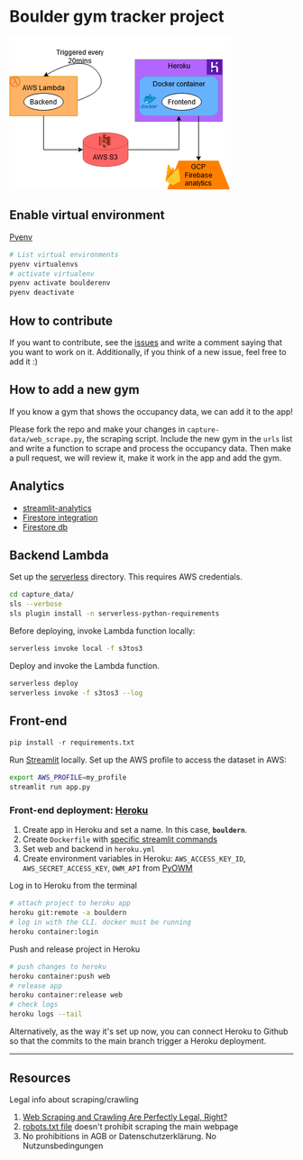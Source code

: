 # Boulder gym tracker project

![ ](boulder.png)

## Enable virtual environment

[Pyenv](https://github.com/pyenv/pyenv-virtualenv)

```bash
# List virtual environments
pyenv virtualenvs
# activate virtualenv
pyenv activate boulderenv
pyenv deactivate
```

## How to contribute

If you want to contribute, see the [issues](https://github.com/anebz/boulder/issues) and write a comment saying that you want to work on it. Additionally, if you think of a new issue, feel free to add it :)

## How to add a new gym

If you know a gym that shows the occupancy data, we can add it to the app!

Please fork the repo and make your changes in `capture-data/web_scrape.py`, the scraping script. Include the new gym in the `urls` list and write a function to scrape and process the occupancy data. Then make a pull request, we will review it, make it work in the app and add the gym.

## Analytics

* [streamlit-analytics](https://github.com/jrieke/streamlit-analytics)
* [Firestore integration](https://blog.streamlit.io/streamlit-firestore)
* [Firestore db](https://console.firebase.google.com/project/boulder-analytics/firestore/data)

## Backend Lambda

Set up the [serverless](https://www.serverless.com/framework/docs/getting-started/) directory. This requires AWS credentials.

```bash
cd capture_data/
sls --verbose
sls plugin install -n serverless-python-requirements
```

Before deploying, invoke Lambda function locally:

```bash
serverless invoke local -f s3tos3
```

Deploy and invoke the Lambda function.

```bash
serverless deploy
serverless invoke -f s3tos3 --log
```

## Front-end

```python
pip install -r requirements.txt
```

Run [Streamlit](https://streamlit.io/) locally. Set up the AWS profile to access the dataset in AWS:

```bash
export AWS_PROFILE=my_profile
streamlit run app.py
```

### Front-end deployment: [Heroku](https://devcenter.heroku.com/)

1. Create app in Heroku and set a name. In this case, **`bouldern`**.
2. Create `Dockerfile` with [specific streamlit commands](https://discuss.streamlit.io/t/how-to-use-streamlit-in-docker/1067/2)
3. Set web and backend in `heroku.yml`
4. Create environment variables in Heroku: `AWS_ACCESS_KEY_ID`, `AWS_SECRET_ACCESS_KEY`, `OWM_API` from [PyOWM](https://github.com/csparpa/pyowm)

Log in to Heroku from the terminal

```bash
# attach project to heroku app
heroku git:remote -a bouldern
# log in with the CLI. docker must be running
heroku container:login
```

Push and release project in Heroku

```bash
# push changes to heroku
heroku container:push web
# release app
heroku container:release web
# check logs
heroku logs --tail
```

Alternatively, as the way it's set up now, you can connect Heroku to Github so that the commits to the main branch trigger a Heroku deployment.

---------

## Resources

Legal info about scraping/crawling

1. [Web Scraping and Crawling Are Perfectly Legal, Right?](https://benbernardblog.com/web-scraping-and-crawling-are-perfectly-legal-right/)
2. [robots.txt file](https://www.boulderwelt-muenchen-ost.de/robots.txt) doesn't prohibit scraping the main webpage
3. No prohibitions in AGB or Datenschutzerklärung. No Nutzunsbedingungen
